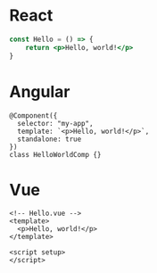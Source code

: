 <!-- tabs:start -->
# React

```jsx
const Hello = () => {
	return <p>Hello, world!</p>
}
```

# Angular

```angular-ts
@Component({
  selector: "my-app",
  template: `<p>Hello, world!</p>`,
  standalone: true
})
class HelloWorldComp {}
```

# Vue

```vue
<!-- Hello.vue -->
<template>
  <p>Hello, world!</p>
</template>

<script setup>
</script>
```

<!-- tabs:end -->
